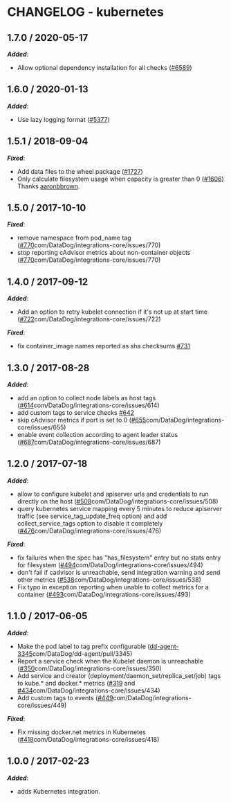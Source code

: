 # CHANGELOG - kubernetes

## 1.7.0 / 2020-05-17

***Added***:

* Allow optional dependency installation for all checks ([#6589](https://github.com/DataDog/integrations-core/pull/6589))

## 1.6.0 / 2020-01-13

***Added***:

* Use lazy logging format ([#5377](https://github.com/DataDog/integrations-core/pull/5377))

## 1.5.1 / 2018-09-04

***Fixed***:

* Add data files to the wheel package ([#1727](https://github.com/DataDog/integrations-core/pull/1727))
* Only calculate filesystem usage when capacity is greater than 0 ([#1606](https://github.com/DataDog/integrations-core/pull/1606)) Thanks [aaronbbrown](https://github.com/aaronbbrown).

## 1.5.0 / 2017-10-10

***Fixed***:

* remove namespace from pod_name tag ([#770](https://github)com/DataDog/integrations-core/issues/770)
* stop reporting cAdvisor metrics about non-container objects ([#770](https://github)com/DataDog/integrations-core/issues/770)

## 1.4.0 / 2017-09-12

***Added***:

* Add an option to retry kubelet connection if it's not up at start time ([#722](https://github)com/DataDog/integrations-core/issues/722)

***Fixed***:

* fix container_image names reported as sha checksums [#731](https://github.com/DataDog/integrations-core/issues/731)

## 1.3.0 / 2017-08-28

***Added***:

* add an option to collect node labels as host tags ([#614](https://github)com/DataDog/integrations-core/issues/614)
* add custom tags to service checks [#642](https://github.com/DataDog/integrations-core/issues/642)
* skip cAdvisor metrics if port is set to 0 ([#655](https://github)com/DataDog/integrations-core/issues/655)
* enable event collection according to agent leader status ([#687](https://github)com/DataDog/integrations-core/issues/687)

## 1.2.0 / 2017-07-18

***Added***:

* allow to configure kubelet and apiserver urls and credentials to run directly on the host ([#508](https://github)com/DataDog/integrations-core/issues/508)
* query kubernetes service mapping every 5 minutes to reduce apiserver traffic (see service_tag_update_freq option) and add collect_service_tags option to disable it completely ([#476](https://github)com/DataDog/integrations-core/issues/476)

***Fixed***:

* fix failures when the spec has "has_filesystem" entry but no stats entry for filesystem ([#494](https://github)com/DataDog/integrations-core/issues/494)
* don't fail if cadvisor is unreachable, send integration warning and send other metrics ([#538](https://github)com/DataDog/integrations-core/issues/538)
* Fix typo in exception reporting when unable to collect metrics for a container ([#493](https://github)com/DataDog/integrations-core/issues/493)

## 1.1.0 / 2017-06-05

***Added***:

* Make the pod label to tag prefix configurable ([dd-agent-3345](https://github)com/DataDog/dd-agent/pull/3345)
* Report a service check when the Kubelet daemon is unreachable ([#350](https://github)com/DataDog/integrations-core/issues/350)
* Add service and creator (deployment/daemon_set/replica_set/job) tags to kube.* and docker.* metrics ([#319](https://github.com/DataDog/integrations-core/issues/319) and [#434](https://github)com/DataDog/integrations-core/issues/434)
* Add custom tags to events ([#449](https://github)com/DataDog/integrations-core/issues/449)

***Fixed***:

* Fix missing docker.net metrics in Kubernetes ([#418](https://github)com/DataDog/integrations-core/issues/418)

## 1.0.0 / 2017-02-23

***Added***:

* adds Kubernetes integration.
